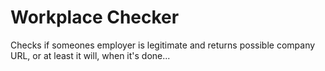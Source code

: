 # Workplace Checker

Checks if someones employer is legitimate and returns possible company URL, or at least it will, when it's done...